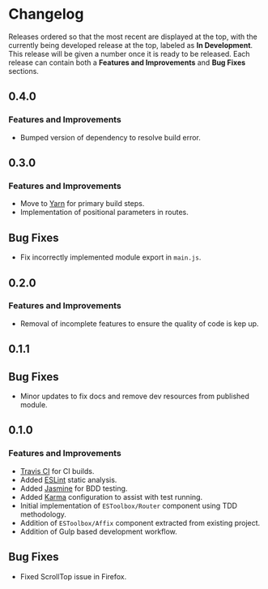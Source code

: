 
# Changelog

Releases ordered so that the most recent are displayed at the top, with the currently being developed release at the top, labeled as **In Development**. This release will be given a number once it is ready to be released. Each release can contain both a **Features and Improvements** and **Bug Fixes** sections.

## 0.4.0

### Features and Improvements

* Bumped version of dependency to resolve build error.

## 0.3.0

### Features and Improvements

* Move to [Yarn](https://yarnpkg.com/) for primary build steps.
* Implementation of positional parameters in routes.

## Bug Fixes

* Fix incorrectly implemented module export in `main.js`.

## 0.2.0

### Features and Improvements

* Removal of incomplete features to ensure the quality of code is kep up.

## 0.1.1

## Bug Fixes

* Minor updates to fix docs and remove dev resources from published module.

## 0.1.0

### Features and Improvements

* [Travis CI](https://travis-ci.org) for CI builds.
* Added [ESLint](http://eslint.org) static analysis.
* Added [Jasmine](http://jasmine.github.io) for BDD testing.
* Added [Karma](http://karma-runner.github.io) configuration to assist with test running.
* Initial implementation of `ESToolbox/Router` component using TDD methodology.
* Addition of `ESToolbox/Affix` component extracted from existing project.
* Addition of Gulp based development workflow.

## Bug Fixes

* Fixed ScrollTop issue in Firefox.
